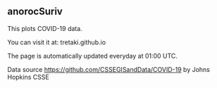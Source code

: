 ## anorocSuriv

This plots COVID-19 data.

You can visit it at: tretaki.github.io

The page is automatically updated everyday at 01:00 UTC.

Data source https://github.com/CSSEGISandData/COVID-19 by Johns Hopkins CSSE